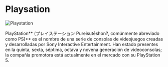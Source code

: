 # Playsation

![Playstation](https://es.wikipedia.org/wiki/Archivo:PlayStation_logo_and_wordmark.svg)

PlayStation** (プレイステーション Pureisutēshon?, comúnmente abreviado como PS)** es el nombre de una serie de consolas de videojuegos creadas y desarrolladas por Sony Interactive Entertainment. Han estado presentes en la quinta, sexta, séptima, octava y novena generación de videoconsolas; la compañía promotora está actualmente en el mercado con su PlayStation 5.